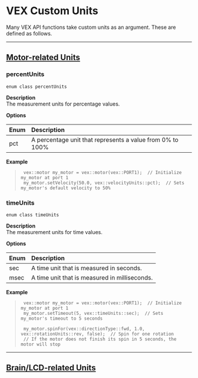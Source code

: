 # VEX Custom Units
Many VEX API functions take custom units as an argument. These are defined as follows.

______________________________________________________________________________________________________________________________

## <u>Motor-related Units</u>

### percentUnits
`enum class percentUnits`

**Description** <br>
The measurement units for percentage values.

**Options** 

| Enum | Description |
| :--- | :---------- |
| pct | A percentage unit that represents a value from 0% to 100% |

**Example** 
>```clike
>  vex::motor my_motor = vex::motor(vex::PORT1);  // Initialize my_motor at port 1
>  my_motor.setVelocity(50.0, vex::velocityUnits::pct);  // Sets my_motor's default velocity to 50%
>```

### timeUnits
`enum class timeUnits`

**Description** <br>
The measurement units for time values.

**Options** 

| Enum | Description |
| :--- | :---------- |
| sec | A time unit that is measured in seconds. |
| msec | A time unit that is measured in milliseconds. |

**Example** 
>```clike
>  vex::motor my_motor = vex::motor(vex::PORT1);  // Initialize my_motor at port 1
>  my_motor.setTimeout(5, vex::timeUnits::sec);  // Sets my_motor's timeout to 5 seconds
>  
>  my_motor.spinFor(vex::directionType::fwd, 1.0, vex::rotationUnits::rev, false);  // Spin for one rotation
>  // If the motor does not finish its spin in 5 seconds, the motor will stop
>```
______________________________________________________________________________________________________________________________

## <u>Brain/LCD-related Units</u>

